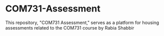 # COM731-Assessment
This repository, "COM731 Assessment," serves as a platform for housing assessments related to the COM731 course by Rabia Shabbir
